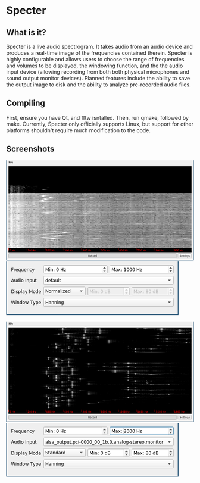 # Specter

## What is it?
Specter is a live audio spectrogram. It takes audio from an audio device and 
produces a real-time image of the frequencies contained therein. Specter is 
highly configurable and allows users to choose the range of frequencies and 
volumes to be displayed, the windowing function, and the the audio input device 
(allowing recording from both both physical microphones and sound output 
monitor devices). Planned features include the ability to save the output image 
to disk and the ability to analyze pre-recorded audio files.

## Compiling
First, ensure you have Qt, and fftw isntalled. Then, run qmake, followed by 
make. Currently, Specter only officially supports Linux, but support for other 
platforms shouldn't require much modification to the code.

## Screenshots
![Normalized spectrogram of person humming](screenshots/screenshot_humming_main.png?raw=true "Normalized spectrogram of person humming")
![Settings for spectogram of person humming](screenshots/screenshot_humming_settings.png?raw=true "Settings for spectogram of person humming")

![Spectrogram from 0 to 80 dB of music box](screenshots/screenshot_musicbox_main.png?raw=true "Spectrogram from 0 to 80 dB of music box")
![Settings for spectogram of music box](screenshots/screenshot_musicbox_settings.png?raw=true "Settings for spectogram of music box")

